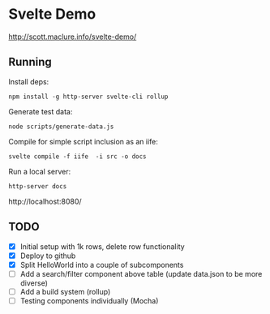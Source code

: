 # Svelte Demo

http://scott.maclure.info/svelte-demo/

## Running

Install deps:

```
npm install -g http-server svelte-cli rollup
```

Generate test data:

```
node scripts/generate-data.js
```

Compile for simple script inclusion as an iife:

```
svelte compile -f iife  -i src -o docs
```

Run a local server:

```
http-server docs
```

http://localhost:8080/

## TODO

- [x] Initial setup with 1k rows, delete row functionality
- [x] Deploy to github
- [x] Split HelloWorld into a couple of subcomponents
- [ ] Add a search/filter component above table (update data.json to be more diverse)
- [ ] Add a build system (rollup)
- [ ] Testing components individually (Mocha)